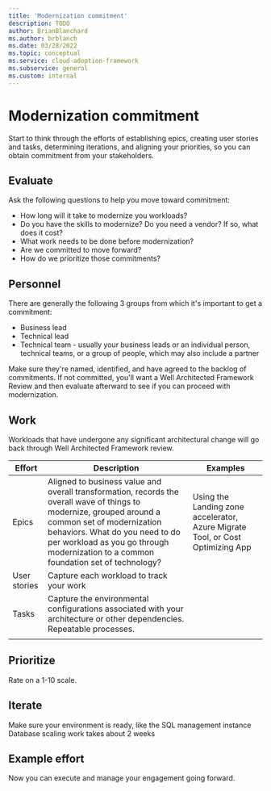 ```yaml
---
title: 'Modernization commitment'
description: TODO
author: BrianBlanchard
ms.author: brblanch
ms.date: 03/28/2022
ms.topic: conceptual
ms.service: cloud-adoption-framework
ms.subservice: general
ms.custom: internal
---
```


<!--slide 48-->

# Modernization commitment

Start to think through the efforts of establishing epics, creating user stories and tasks, determining iterations, and aligning your priorities, so you can obtain commitment from your stakeholders.

## Evaluate

Ask the following questions to help you move toward commitment:

- How long will it take to modernize you workloads?
- Do you have the skills to modernize? Do you need a vendor? If so, what does it cost?
- What work needs to be done before modernization?
- Are we committed to move forward?
- How do we prioritize those commitments?

## Personnel

There are generally the following 3 groups from which it's important to get a commitment:

- Business lead
- Technical lead
- Technical team - usually your business leads or an individual person, technical teams, or a group of people, which may also include a partner

Make sure they're named, identified, and have agreed to the backlog of commitments. If not committed, you'll want a Well Architected Framework Review and then evaluate afterward to see if you can proceed with modernization.

## Work

Workloads that have undergone any significant architectural change will go back through Well Architected Framework review.

|Effort  |Description |Examples    |
|---------|---------|--------|
|Epics    |Aligned to business value and overall transformation, records the overall wave of things to modernize, grouped around a common set of modernization behaviors. What do you need to do per workload as you go through modernization to a common foundation set of technology?   |Using the Landing zone accelerator, Azure Migrate Tool, or Cost Optimizing App     |
|User stories     | Capture each workload to track your work      |    |
|Tasks     | Capture the environmental configurations associated with your architecture or other dependencies. Repeatable processes.        |    |
|     |         |

## Prioritize

Rate on a 1-10 scale.

## Iterate

Make sure your environment is ready, like the SQL management instance
Database scaling work takes about 2 weeks
## Example effort



Now you can execute and manage your engagement going forward.

